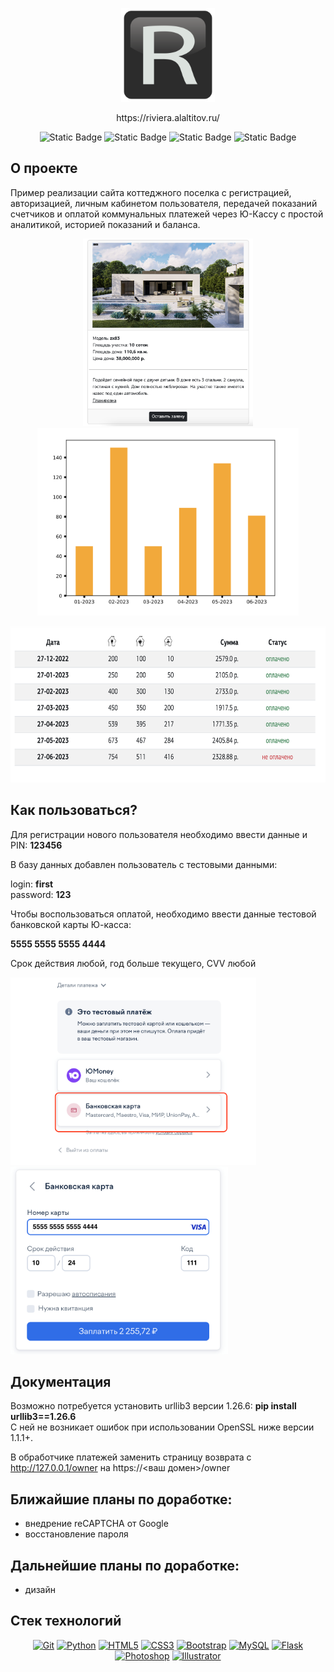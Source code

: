 <p align="center">
    <img src="https://github.com/alaltitov/docs_riviera/raw/main/Logo.svg" width="150">
</p>

<p align="center">
    https://riviera.alaltitov.ru/
</p>

<p align="center">
    <img alt="Static Badge" src="https://img.shields.io/badge/made%20by-alaltitov-blue">
    <img alt="Static Badge" src="https://img.shields.io/badge/version-v1.0%20Alpha-green">
    <img alt="Static Badge" src="https://img.shields.io/badge/python-v3.9.0-yellow">
    <img alt="Static Badge" src="https://img.shields.io/badge/license-MIT-orange">
</p>

## О проекте

Пример реализации сайта коттеджного поселка с регистрацией, авторизацией, личным кабинетом пользователя, передачей 
показаний счетчиков и оплатой коммунальных платежей через Ю-Кассу с простой аналитикой, историей показаний и баланса.<br>

<p align="center">
  <img src="https://github.com/alaltitov/docs_riviera/raw/main/card.png" height="300">
  <img src="https://github.com/alaltitov/docs_riviera/raw/main/chart.png" height="300">
</p>
<p align="center">
  <img src="https://github.com/alaltitov/docs_riviera/raw/main/utility_history.png" height="250">
</p>

## Как пользоваться?

Для регистрации нового пользователя необходимо ввести данные и PIN: **123456**<br>

В базу данных добавлен пользователь с тестовыми данными:<br>

login: **first**<br>
password: **123**<br>

Чтобы воспользоваться оплатой, необходимо ввести данные тестовой
банковской карты Ю-касса:<br>

**5555 5555 5555 4444**<br>

Срок действия любой, год больше текущего, CVV любой<br>

<div>
  <img src="https://github.com/alaltitov/docs_riviera/raw/main/pay4.png" height="300">
  <img src="https://github.com/alaltitov/docs_riviera/raw/main/pay5.png" height="300">
</div>

## Документация

Возможно потребуется установить urllib3 версии 1.26.6: **pip install urllib3==1.26.6**<br>
С ней не возникает ошибок при использовании OpenSSL ниже версии 1.1.1+.<br>

В обработчике платежей заменить страницу возврата с http://127.0.0.1/owner на https://<ваш домен>/owner

## Ближайшие планы по доработке:

- внедрение reCAPTCHA от Google
- восстановление пароля

## Дальнейшие планы по доработке:

- дизайн

## Стек технологий
<p align="center">
    <a href="https://git-scm.com/" target="_blank" rel="noreferrer"><img src="https://raw.githubusercontent.com/danielcranney/readme-generator/main/public/icons/skills/git-colored.svg" width="36" height="36" alt="Git" /></a>
    <a href="https://www.python.org/" target="_blank" rel="noreferrer"><img src="https://raw.githubusercontent.com/danielcranney/readme-generator/main/public/icons/skills/python-colored.svg" width="36" height="36" alt="Python" /></a>
    <a href="https://developer.mozilla.org/en-US/docs/Glossary/HTML5" target="_blank" rel="noreferrer"><img src="https://raw.githubusercontent.com/danielcranney/readme-generator/main/public/icons/skills/html5-colored.svg" width="36" height="36" alt="HTML5" /></a>
    <a href="https://www.w3.org/TR/CSS/#css" target="_blank" rel="noreferrer"><img src="https://raw.githubusercontent.com/danielcranney/readme-generator/main/public/icons/skills/css3-colored.svg" width="36" height="36" alt="CSS3" /></a>
    <a href="https://getbootstrap.com/" target="_blank" rel="noreferrer"><img src="https://raw.githubusercontent.com/danielcranney/readme-generator/main/public/icons/skills/bootstrap-colored.svg" width="36" height="36" alt="Bootstrap" /></a>
    <a href="https://www.mysql.com/" target="_blank" rel="noreferrer"><img src="https://raw.githubusercontent.com/danielcranney/readme-generator/main/public/icons/skills/mysql-colored.svg" width="36" height="36" alt="MySQL" /></a>
    <a href="https://flask.palletsprojects.com/en/2.0.x/" target="_blank" rel="noreferrer"><img src="https://raw.githubusercontent.com/danielcranney/readme-generator/main/public/icons/skills/flask-colored.svg" width="36" height="36" alt="Flask" /></a>
    <a href="https://www.adobe.com/uk/products/photoshop.html" target="_blank" rel="noreferrer"><img src="https://raw.githubusercontent.com/danielcranney/readme-generator/main/public/icons/skills/photoshop-colored.svg" width="36" height="36" alt="Photoshop" /></a>
    <a href="adobe.com/uk/products/illustrator.html" target="_blank" rel="noreferrer"><img src="https://raw.githubusercontent.com/danielcranney/readme-generator/main/public/icons/skills/illustrator-colored.svg" width="36" height="36" alt="Illustrator" /></a>
</p>
